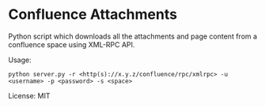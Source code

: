 # Confluence Attachments

Python script which downloads all the attachments and page content from a confluence space using XML-RPC API.

Usage:
```
python server.py -r <http(s)://x.y.z/confluence/rpc/xmlrpc> -u <username> -p <password> -s <space>
```

License: MIT
